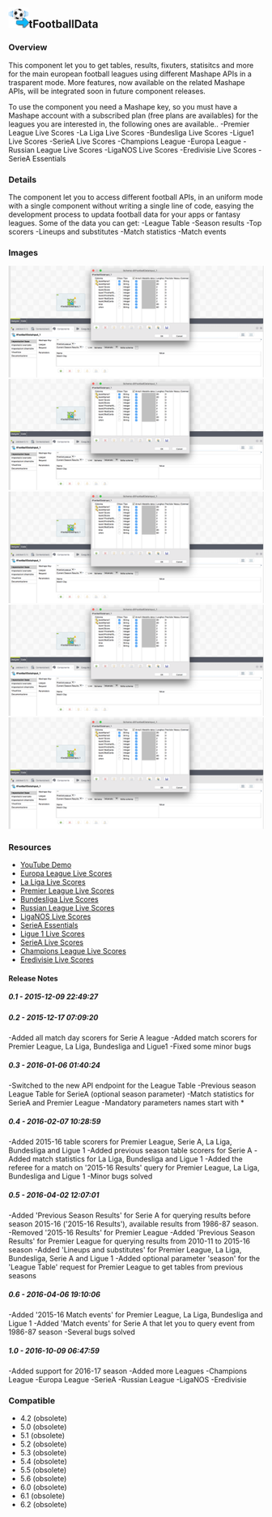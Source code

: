 ## <img src='./logo.jpg' width='40' height='40'>tFootballData

### Overview
This component let you to get tables, results, fixuters, statisitcs and more for the main european football leagues using different Mashape APIs in a trasparent mode.
More features, now available on the related Mashape APIs, will be integrated soon in future component releases.

To use the component you need a Mashape key, so you must have a Mashape account with a subscribed plan (free plans are availables) for the leagues you are interested in, the following ones are available..
-Premier League Live Scores
-La Liga Live Scores
-Bundesliga Live Scores
-Ligue1 Live Scores
-SerieA Live Scores
-Champions League
-Europa League
-Russian League Live Scores
-LigaNOS Live Scores
-Eredivisie Live Scores
-SerieA Essentials
### Details
The component let you to access different football APIs, in an uniform mode with a single component without writing a single line of code, easying the development process to updata football data for your apps or fantasy leagues.
Some of the data you can get:
-League Table
-Season results 
-Top scorers 
-Lineups and substitutes
-Match statistics 
-Match events


### Images
<a href='./screenshots/v_1.0__14.jpg'><img src='./screenshots/v_1.0__14.jpg' ></a>
<a href='./screenshots/v_0.6__13.jpg'><img src='./screenshots/v_0.6__13.jpg' ></a>
<a href='./screenshots/v_0.5__12.jpg'><img src='./screenshots/v_0.5__12.jpg' ></a>
<a href='./screenshots/v_0.4__11.jpg'><img src='./screenshots/v_0.4__11.jpg' ></a>
<a href='./screenshots/v_0.3__10.jpg'><img src='./screenshots/v_0.3__10.jpg' ></a>


### Resources
 * <a href=https://youtu.be/8v4w6PiCBVI>YouTube Demo</a>
 * <a href=https://market.mashape.com/heisenbug/europa-league-live-scores>Europa League Live Scores</a>
 * <a href=https://market.mashape.com/heisenbug/la-liga-live-scores>La Liga Live Scores</a>
 * <a href=https://market.mashape.com/heisenbug/premier-league-live-scores>Premier League Live Scores</a>
 * <a href=https://market.mashape.com/heisenbug/bundesliga-live-scores>Bundesliga Live Scores</a>
 * <a href=https://market.mashape.com/heisenbug/russian-league-live-scores>Russian League Live Scores</a>
 * <a href=https://market.mashape.com/heisenbug/liga-nos-live-scores>LigaNOS Live Scores</a>
 * <a href=https://market.mashape.com/heisenbug/seriea-essentials>SerieA Essentials</a>
 * <a href=https://market.mashape.com/heisenbug/ligue-1-live-scores>Ligue 1 Live Scores</a>
 * <a href=https://market.mashape.com/heisenbug/seriea-live-scores>SerieA Live Scores</a>
 * <a href=https://market.mashape.com/heisenbug/champions-league-live-scores>Champions League Live Scores</a>
 * <a href=https://market.mashape.com/heisenbug/eredivisie-live-scores>Eredivisie Live Scores</a>

#### Release Notes

##### 0.1 - 2015-12-09 22:49:27

##### 0.2 - 2015-12-17 07:09:20
-Added all match day scorers for Serie A league
-Added match scorers for Premier League, La Liga, Bundesliga and Ligue1
-Fixed some minor bugs
##### 0.3 - 2016-01-06 01:40:24
-Switched to the new API endpoint for the League Table
-Previous season League Table for SerieA (optional season parameter)
-Match statistics for SerieA and Premier League
-Mandatory parameters names start with *
##### 0.4 - 2016-02-07 10:28:59
-Added 2015-16 table scorers for Premier League, Serie A, La Liga, Bundesliga and Ligue 1
-Added previous season table scorers for Serie A
-Added match statistics for La Liga, Bundesliga and Ligue 1
-Added the referee for a match on '2015-16 Results' query for Premier League, La Liga, Bundesliga and Ligue 1
-Minor bugs solved
##### 0.5 - 2016-04-02 12:07:01
-Added 'Previous Season Results' for Serie A for querying results before season 2015-16 ('2015-16 Results'), available results from 1986-87 season.
-Removed '2015-16 Results' for Premier League
-Added 'Previous Season Results' for Premier League for querying results from 2010-11 to 2015-16 season
-Added 'Lineups and substitutes' for Premier League, La Liga, Bundesliga, Serie A and Ligue 1
-Added optional parameter 'season' for the 'League Table' request for Premier League to get tables from previous seasons


##### 0.6 - 2016-04-06 19:10:06
-Added '2015-16 Match events' for Premier League, La Liga, Bundesliga and Ligue 1
-Added 'Match events' for Serie A that let you to query event from 1986-87 season
-Several bugs solved
##### 1.0 - 2016-10-09 06:47:59
-Added support for 2016-17 season
-Added more Leagues 
    -Champions League
    -Europa League
    -SerieA
    -Russian League
    -LigaNOS
    -Eredivisie
### Compatible
 -  4.2 (obsolete)
 -   5.0 (obsolete)
 -   5.1 (obsolete)
 -   5.2 (obsolete)
 -   5.3 (obsolete)
 -   5.4 (obsolete)
 -   5.5 (obsolete)
 -   5.6 (obsolete)
 -   6.0 (obsolete)
 -   6.1 (obsolete)
 -   6.2 (obsolete)